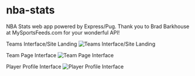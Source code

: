 # nba-stats
NBA Stats web app powered by Express/Pug. Thank you to Brad Barkhouse at MySportsFeeds.com for your wonderful API!

Teams Interface/Site Landing
![Teams Interface/Site Landing](https://res.cloudinary.com/munsch-creative/image/upload/v1533234131/allTeams_oslhyw.png "Teams Interface/Site Landing")

Team Page Interface
![Team Page Interface](https://res.cloudinary.com/munsch-creative/image/upload/v1533234122/celtics_z0az6n.png "Team Page Interface")

Player Profile Interface
![Player Profile Interface](https://res.cloudinary.com/munsch-creative/image/upload/v1533234111/le-greek-freak_xlh96d.png "Player Profile Interface")
